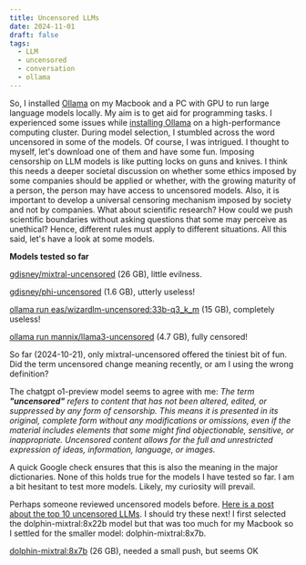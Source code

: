```yaml
---
title: Uncensored LLMs
date: 2024-11-01
draft: false
tags:
  - LLM
  - uncensored
  - conversation
  - ollama
---
```


So, I installed [Ollama](https://ollama.com/) on my Macbook and a PC with GPU to run large language models locally. My aim is to get aid for programming tasks. I experienced some issues while [installing Ollama](ollama) on a high-performance computing cluster. During model selection, I stumbled across the word uncensored in some of the models. Of course, I was intrigued. I thought to myself, let's download one of them and have some fun. Imposing censorship on LLM models is like putting locks on guns and knives. I think this needs a deeper societal discussion on whether some ethics imposed by some companies should be applied or whether, with the growing maturity of a person, the person may have access to uncensored models. Also, it is important to develop a universal censoring mechanism imposed by society and not by companies. What about scientific research? How could we push scientific boundaries without asking questions that some may perceive as unethical? Hence, different rules must apply to different situations. All this said, let's have a look at some models.

**Models tested so far**

[gdisney/mixtral-uncensored](llm-gdisney-mixtral-uncensored) (26 GB), little evilness.

[gdisney/phi-uncensored](llm-gdisney-phi-uncensored) (1.6 GB), utterly useless!

[ollama run eas/wizardlm-uncensored:33b-q3_k_m](llm-eas-wizardlm-uncensored-33b-q3_k_m) (15 GB), completely useless!

[ollama run mannix/llama3-uncensored](llm-mannix-lamma3-uncensored) (4.7 GB), fully censored!

So far (2024-10-21), only mixtral-uncensored offered the tiniest bit of fun. Did the term uncensored change meaning recently, or am I using the wrong definition?

The chatgpt o1-preview model seems to agree with me: _The term **"uncensored"** refers to content that has not been altered, edited, or suppressed by any form of censorship. This means it is presented in its original, complete form without any modifications or omissions, even if the material includes elements that some might find objectionable, sensitive, or inappropriate. Uncensored content allows for the full and unrestricted expression of ideas, information, language, or images._

A quick Google check ensures that this is also the meaning in the major dictionaries. None of this holds true for the models I have tested so far. I am a bit hesitant to test more models. Likely, my curiosity will prevail.

Perhaps someone reviewed uncensored models before. [Here is a post about the top 10 uncensored LLMs](https://anakin.ai/blog/uncensored-llms/). I should try these next! I first selected the dolphin-mixtral:8x22b model but that was too much for my Macbook so I settled for the smaller model: dolphin-mixtral:8x7b.

[dolphin-mixtral:8x7b](llm-dolphin-mixtral-8x7b) (26 GB), needed a small push, but seems OK